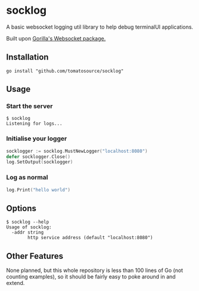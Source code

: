 # socklog

A basic websocket logging util library to help debug terminalUI applications.

Built upon [Gorilla's Websocket package.]("github.com/gorilla/websocket")

## Installation

```
go install "github.com/tomatosource/socklog"
```

## Usage

### Start the server

```
$ socklog
Listening for logs...

```

### Initialise your logger
```go
socklogger := socklog.MustNewLogger("localhost:8080")
defer socklogger.Close()
log.SetOutput(socklogger)
```

### Log as normal

```go
log.Print("hello world")
```

## Options

```
$ socklog --help
Usage of socklog:
  -addr string
    	http service address (default "localhost:8080")
```

## Other Features

None planned, but this whole repository is less than 100 lines of Go (not counting examples), so it should be fairly easy to poke around in and extend.

